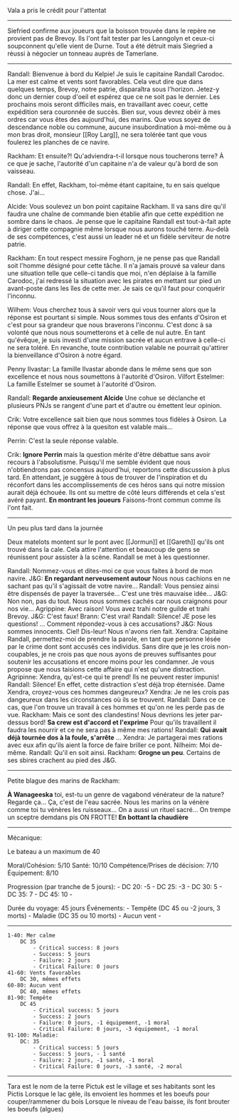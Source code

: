 Vala a pris le crédit pour l'attentat

---

Siefried confirme aux joueurs que la boisson trouvée dans le repère ne provient pas de Brevoy. Ils l'ont fait tester par les Lanngolyn et ceux-ci soupconnent qu'elle vient de Durne. Tout a été détruit mais Siegried a réussi à négocier un tonneau auprès de Tamerlane.

---

Randall: Bienvenue à bord du Kelpie! Je suis le capitaine Randall Carodoc. La mer est calme et vents sont favorables. Cela veut dire que dans quelques temps, Brevoy, notre patrie, disparaîtra sous l'horizon. Jetez-y donc un dernier coup d'oeil et espérez que ce ne soit pas le dernier. Les prochains mois seront difficiles mais, en travaillant avec coeur, cette expédition sera couronnée de succès. Bien sur, vous devrez obéir à mes ordres car vous êtes des aujourd'hui, des marins. Que vous soyez de descendance noble ou commune, aucune insubordination à moi-même ou à mon bras droit, monsieur [[Roy Larg]], ne sera tolérée tant que vous foulerez les planches de ce navire.

Rackham: Et ensuite?! Qu'adviendra-t-il lorsque nous toucherons terre? À ce que je sache, l'autorité d'un capitaine n'a de valeur qu'à bord de son vaisseau.

Randall: En effet, Rackham, toi-même étant capitaine, tu en sais quelque chose. J'ai...

Alcide: Vous soulevez un bon point capitaine Rackham. Il va sans dire qu'il faudra une chaîne de commande bien établie afin que cette expédition ne sombre dans le chaos. Je pense que le capitaine Randall est tout-à-fait apte à diriger cette compagnie même lorsque nous aurons touché terre. Au-delà de ses compétences, c'est aussi un leader né et un fidèle serviteur de notre patrie.

Rackham: En tout respect messire Foghorn, je ne pense pas que Randall soit l'homme désigné pour cette tâche. Il n'a jamais prouvé sa valeur dans une situation telle que celle-ci tandis que moi, n'en déplaise à la famille Carodoc, j'ai redressé la situation avec les pirates en mettant sur pied un avant-poste dans les îles de cette mer. Je sais ce qu'il faut pour conquérir l'inconnu.  

Wilhem: Vous cherchez tous à savoir vers qui vous tourner alors que la réponse est pourtant si simple. Nous sommes tous des enfants d'Osiron et c'est pour sa grandeur que nous braverons l'inconnu. C'est donc à sa volonté que nous nous soumetterons et à celle de nul autre. En tant qu'évêque, je suis investi d'une mission sacrée et aucun entrave à celle-ci ne sera toléré. En revanche, toute contribution valable ne pourrait qu'attirer la bienveillance d'Osiron à notre égard.

Penny Ilvastar: La famille Ilvastar abonde dans le même sens que son excellence et nous nous soumettons à l'autorité d'Osiron.
Vilfort Estelmer: La famille Estelmer se soumet à l'autorité d'Osiron.

Randall: **Regarde anxieusement Alcide** Une cohue se déclanche et plusieurs PNJs se rangent d'une part et d'autre ou émettent leur opinion.

Crik: Votre excellence sait bien que nous sommes tous fidèles à Osiron. La réponse que vous offrez à la quesiton est valable mais...

Perrin: C'est la seule réponse valable.

Crik: **Ignore Perrin** mais  la question mérite d'être débattue sans avoir recours à l'absolutisme. Puisqu'il me semble évident que nous n'obtiendrons pas concensus aujourd'hui, reportons cette discussion à plus tard. En attendant, je suggère à tous de trouver de l'inspiration et du réconfort dans les accomplissements de ces héros sans qui notre mission aurait déjà échouée. Ils ont su mettre de côté leurs différends et cela s'est avéré payant. **En montrant les joueurs** Faisons-front commun comme ils l'ont fait.

---

Un peu plus tard dans la journée

Deux matelots montent sur le pont avec [[Jormun]] et [[Gareth]] qu'ils ont trouvé dans la cale. Cela attire l'attention et beaucoup de gens se réunissent pour assister à la scène. Randall se met à les questionner.

Randall: Nommez-vous et dites-moi ce que vous faites à bord de mon navire.
J&G: **En regardant nerveusement autour** Nous nous cachions en ne sachant pas qu'il s'agissait de votre navire...
Randall: Vous pensiez ainsi être dispensés de payer la traversée... C'est une très mauvaise idée...
J&G: Non non, pas du tout. Nous nous sommes cachés car nous craignons pour nos vie...
Agrippine: Avec raison! Vous avez trahi notre guilde et trahi Brevoy.
J&G: C'est faux!
Brann: C'est vrai!
Randall: Silence! JE pose les questions! ... Comment répondez-vous à ces accusations?
J&G: Nous sommes innocents. Ciel! Dis-leur! Nous n'avons rien fait.
Xendra: Capitaine Randall, permettez-moi de prendre la parole, en tant que personne lésée par le crime dont sont accusés ces individus. Sans dire que je les crois non-coupables, je ne crois pas que nous ayons de preuves suffisantes pour soutenir les accusations et encore moins pour les condamner. Je vous propose que nous taisions cette affaire qui n'est qu'une distraction.
Agripinne: Xendra, qu'est-ce qui te prend! Ils ne peuvent rester impunis!
Randall: Silence! En effet, cette distraction s'est déjà trop éternisée. Dame Xendra, croyez-vous ces hommes dangeureux?
Xendra: Je ne les crois pas dangeureux dans les circonstances où ils se trouvent.
Randall: Dans ce ce cas, que l'on trouve un travail à ces hommes et qu'on ne les perde pas de vue.
Rackham: Mais ce sont des clandestins! Nous devrions les jeter par-dessus bord! **Sa crew est d'accord et l'exprime** Pour qu'ils travaillent il faudra les nourrir et ce ne sera pas à même mes rations!
Randall: **Qui avait déjà tournée dos à la foule, s'arrête** ...
Xendra: Je partagerai mes rations avec eux afin qu'ils aient la force de faire briller ce pont.
Nilheim: Moi de-même.
Randall: Qu'il en soit ainsi.
Rackham: **Grogne un peu**. Certains de ses sbires crachent au pied des J&G.

---

Petite blague des marins de Rackham:

**À Wanageeska** toi, est-tu un genre de vagabond vénérateur de la nature?
Regarde ça... Ça, c'est de l'eau sacrée. Nous les marins on la vénère comme toi tu vénères les ruisseaux...
On a aussi un rituel sacré... On trempe un sceptre demdans pis ON FROTTE! **En bottant la chaudière**

---

Mécanique:

Le bateau a un maximum de 40

Moral/Cohésion:  5/10
Santé: 10/10
Compétence/Prises de décision: 7/10
Équipement: 8/10

Progression (par tranche de 5 jours):
	- DC 20: -5
	- DC 25: -3
	- DC 30: 5
	- DC 35: 7
	- DC 45: 10
	- 

Durée du voyage: 45 jours
Événements:
	- Tempête (DC 45 ou -2 jours, 3 morts)
	- Maladie (DC 35 ou 10 morts)
	- Aucun vent
	- 

---
```
1-40: Mer calme
	DC 35
		- Critical success: 8 jours
		- Success: 5 jours
		- Failure: 2 jours
		- Critical Failure: 0 jours
41-60: Vents favorables
	DC 30, mêmes effets
60-80: Aucun vent
	DC 40, mêmes effets
81-90: Tempête
	DC 45
		- Critical success: 5 jours
		- Success: 2 jours
		- Failure: 0 jours, -1 équipement, -1 moral
		- Critical Failure: 0 jours, -3 équipement, -1 moral 
91-100: Maladie:
	DC: 35
		- Critical success: 5 jours
		- Success: 5 jours, - 1 santé
		- Failure: 2 jours, -1 santé, -1 moral
		- Critical Failure: 0 jours, -3 santé, -2 moral
```

---

Tara est le nom de la terre
Pictuk est le village et ses habitants sont les Pictis
Lorsque le lac gèle, ils envoient les hommes et les boeufs pour couper/rammener du bois
Lorsque le niveau de l'eau baisse, ils font brouter les boeufs (algues)